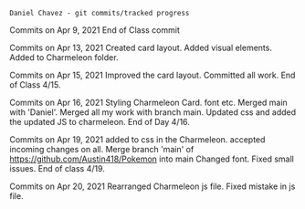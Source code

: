     
    
    
    
    
    
    
    
    
    
    
    
    
    
    
    
    
    
    
    
    
    
    
    
    
    
    
    
    
    
    
    
    
    
    
    
    
    
    
    Daniel Chavez - git commits/tracked progress

Commits on Apr 9, 2021
    End of Class commit 

Commits on Apr 13, 2021
    Created card layout. Added visual elements.
    Added to Charmeleon folder.

Commits on Apr 15, 2021
    Improved the card layout.
    Committed all work. End of Class 4/15.

Commits on Apr 16, 2021
    Styling Charmeleon Card. font etc.
    Merged main with 'Daniel'.
    Merged all my work with branch main.
    Updated css and added the updated JS to charmeleon. End of Day 4/16.

Commits on Apr 19, 2021
    added to css in the Charmeleon.
    accepted incoming changes on all.
    Merge branch 'main' of https://github.com/Austin418/Pokemon into main
    Changed font. Fixed small issues. End of class 4/19.

Commits on Apr 20, 2021
    Rearranged Charmeleon js file.
    Fixed mistake in js file.